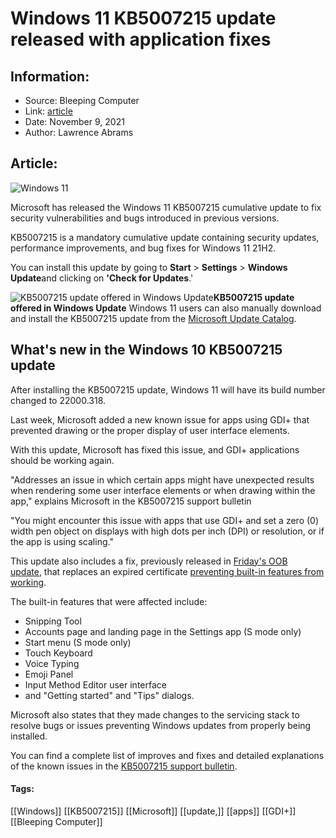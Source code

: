 # Windows 11 KB5007215 update released with application fixes
### 

## Information:
+ Source: Bleeping Computer
+ Link: [article](https://www.bleepingcomputer.com/news/microsoft/windows-11-kb5007215-update-released-with-application-fixes/)
+ Date: November 9, 2021
+ Author: Lawrence Abrams


## Article:
![Windows 11](https://www.bleepstatic.com/content/hl-images/2021/08/31/windows-11-header-light.jpg)


Microsoft has released the Windows 11 KB5007215 cumulative update to fix security vulnerabilities and bugs introduced in previous versions.


KB5007215 is a mandatory cumulative update containing security updates, performance improvements, and bug fixes for Windows 11 21H2.


You can install this update by going to **Start** > **Settings** > **Windows Update**and clicking on **'Check for Updates**.' 



![KB5007215 ​​​​​​​update offered in Windows Update](https://www.bleepstatic.com/images/news/Microsoft/windows-11/u/updates/KB5007215/KB5007215-windows-update.jpg)**KB5007215 update offered in Windows Update**
Windows 11 users can also manually download and install the KB5007215 update from the [Microsoft Update Catalog](https://www.catalog.update.microsoft.com/Search.aspx?q=KB5007215).


What's new in the Windows 10 KB5007215 update
---------------------------------------------


After installing the KB5007215 update, Windows 11 will have its build number changed to 22000.318.


Last week, Microsoft added a new known issue for apps using GDI+ that prevented drawing or the proper display of user interface elements.


With this update, Microsoft has fixed this issue, and GDI+ applications should be working again.


"Addresses an issue in which certain apps might have unexpected results when rendering some user interface elements or when drawing within the app," explains Microsoft in the KB5007215 support bulletin


"You might encounter this issue with apps that use GDI+ and set a zero (0) width pen object on displays with high dots per inch (DPI) or resolution, or if the app is using scaling."


This update also includes a fix, previously released in [Friday's OOB update](https://www.bleepingcomputer.com/news/microsoft/windows-11-kb5008295-emergency-update-fixes-built-in-app-mess/), that replaces an expired certificate [preventing built-in features from working](https://www.bleepingcomputer.com/news/microsoft/some-windows-11-apps-are-broken-due-to-expired-certificate/).


The built-in features that were affected include:


* Snipping Tool
* Accounts page and landing page in the Settings app (S mode only)
* Start menu (S mode only)
* Touch Keyboard
* Voice Typing
* Emoji Panel
* Input Method Editor user interface
* and "Getting started" and "Tips" dialogs.


Microsoft also states that they made changes to the servicing stack to resolve bugs or issues preventing Windows updates from properly being installed.


You can find a complete list of improves and fixes and detailed explanations of the known issues in the [KB5007215 support bulletin](https://support.microsoft.com/en-us/topic/november-9-2021-kb5007215-os-build-22000-318-775afa5b-dd28-4262-82d2-258da52291ec).




#### Tags:
[[Windows]] [[KB5007215]] [[Microsoft]] [[update,]] [[apps]] [[GDI+]] [[Bleeping Computer]]
